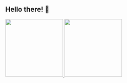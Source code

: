 ## Hello there! 👋
<div>
  <a href="https://www.linkedin.com/in/matheus-chauss%C3%AA/">
  <img height="180em" src="https://github-readme-stats.vercel.app/api?username=mchausse22&show_icons=true&theme=tokyonight">
  <img height="180em" src="https://github-readme-stats.vercel.app/api/top-langs/?username=mchausse22&layout=compact&theme=tokyonight">
</div>
<!--
**MChausse22/MChausse22** is a ✨ _special_ ✨ repository because its `README.md` (this file) appears on your GitHub profile.

Here are some ideas to get you started:

- 🔭 I’m currently working on ...
- 🌱 I’m currently learning ...
- 👯 I’m looking to collaborate on ...
- 🤔 I’m looking for help with ...
- 💬 Ask me about ...
- 📫 How to reach me: ...
- 😄 Pronouns: ...
- ⚡ Fun fact: ...
-->
